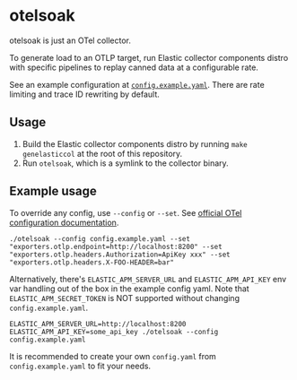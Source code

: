 # otelsoak

otelsoak is just an OTel collector.

To generate load to an OTLP target, run Elastic collector components distro with specific pipelines to replay canned data at a configurable rate.

See an example configuration at [`config.example.yaml`](./config.example.yaml). There are rate limiting and trace ID rewriting by default.

## Usage

1. Build the Elastic collector components distro by running `make genelasticcol` at the root of this repository.
2. Run `otelsoak`, which is a symlink to the collector binary.

## Example usage

To override any config, use `--config` or `--set`. See [official OTel configuration documentation](https://opentelemetry.io/docs/collector/configuration/).
```
./otelsoak --config config.example.yaml --set "exporters.otlp.endpoint=http://localhost:8200" --set "exporters.otlp.headers.Authorization=ApiKey xxx" --set "exporters.otlp.headers.X-FOO-HEADER=bar"
```

Alternatively, there's `ELASTIC_APM_SERVER_URL` and `ELASTIC_APM_API_KEY` env var handling out of the box in the example config yaml. Note that `ELASTIC_APM_SECRET_TOKEN` is NOT supported without changing `config.example.yaml`.

```
ELASTIC_APM_SERVER_URL=http://localhost:8200 ELASTIC_APM_API_KEY=some_api_key ./otelsoak --config config.example.yaml
```

It is recommended to create your own `config.yaml` from `config.example.yaml` to fit your needs.
